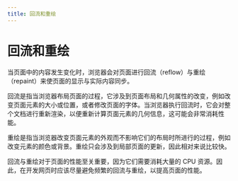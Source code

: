 ```yaml
---
title: 回流和重绘
---
```


# 回流和重绘

当页面中的内容发生变化时，浏览器会对页面进行回流（reflow）与重绘（repaint）来使页面的显示与实际内容同步。

回流是指当浏览器布局页面的过程，它涉及到页面布局和几何属性的改变，例如改变页面元素的大小或位置，或者修改页面的字体。当浏览器执行回流时，它会对整个文档进行重新渲染，以便重新计算页面元素的几何信息，这可能会非常消耗性能。

重绘是指当浏览器改变页面元素的外观而不影响它们的布局时所进行的过程，例如改变元素的颜色或背景。重绘只会涉及到局部页面的更新，因此相对来说比较快。

回流与重绘对于页面的性能至关重要，因为它们需要消耗大量的 CPU 资源。因此，在开发网页时应该尽量避免频繁的回流与重绘，以提高页面的性能。
